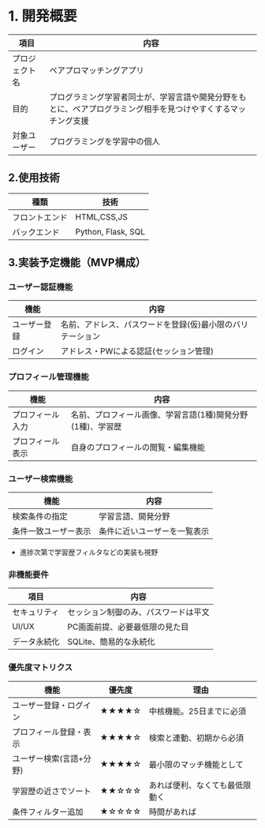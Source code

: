 # 1. 開発概要

|項目|内容|
|----------|----------|
|プロジェクト名|ペアプロマッチングアプリ|
|目的|プログラミング学習者同士が、学習言語や開発分野をもとに、ペアプログラミング相手を見つけやすくするマッチング支援|
|対象ユーザー|プログラミングを学習中の個人|

## 2.使用技術

|種類|技術|
|----------|----------|
|フロントエンド|HTML,CSS,JS|
|バックエンド|Python, Flask, SQL|

## 3.実装予定機能（MVP構成）

### ユーザー認証機能

|機能|内容|
|----------|----------|
|ユーザー登録|名前、アドレス、パスワードを登録(仮)最小限のバリテーション|
|ログイン|アドレス・PWによる認証(セッション管理)|

### プロフィール管理機能

|機能|内容|
|---|----|
|プロフィール入力|名前、プロフィール画像、学習言語(1種)開発分野(1種)、学習歴|
|プロフィール表示|自身のプロフィールの閲覧・編集機能|

### ユーザー検索機能

|機能|内容|
|----------|----------|
|検索条件の指定|学習言語、開発分野|
|条件一致ユーザー表示|条件に近いユーザーを一覧表示|

- 進捗次第で学習歴フィルタなどの実装も視野

### 非機能要件

|項目|内容|
|----------|----------|
|セキュリティ|セッション制御のみ、パスワードは平文|
|UI/UX|PC画面前提、必要最低限の見た目|
|データ永続化|SQLite、簡易的な永続化|

### 優先度マトリクス

|機能|優先度|理由|
|----------|----------|----------|
|ユーザー登録・ログイン|★★★★☆|中核機能。25日までに必須|
|プロフィール登録・表示|★★★★☆|検索と連動、初期から必須|
|ユーザー検索(言語+分野)|★★★★☆|最小限のマッチ機能として|
|学習歴の近さでソート|★★☆☆☆|あれば便利、なくても最低限動く|
|条件フィルター追加|★☆☆☆☆|時間があれば|
